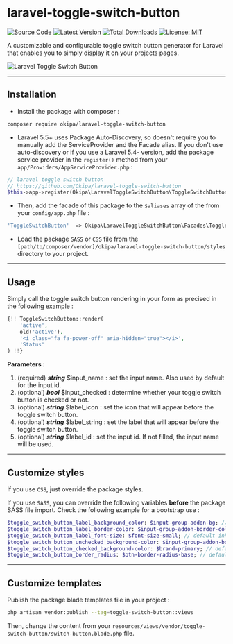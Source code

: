# laravel-toggle-switch-button

[![Source Code](https://img.shields.io/badge/source-okipa/laravel--toggle--switch--button-blue.svg)](https://github.com/Okipa/laravel-bootstrap-table-list)
[![Latest Version](https://img.shields.io/github/release/okipa/laravel-toggle-switch-button.svg?style=flat-square)](https://github.com/ACID-Solutions/input-sanitizer/releases)
[![Total Downloads](https://img.shields.io/packagist/dt/okipa/laravel-toggle-switch-button.svg?style=flat-square)](https://packagist.org/packages/ACID-Solutions/input-sanitizer)
[![License: MIT](https://img.shields.io/badge/License-MIT-blue.svg)](https://opensource.org/licenses/MIT)


A customizable and configurable toggle switch button generator for Laravel that enables you to simply display it on your projects pages.

![Laravel Toggle Switch Button](https://raw.githubusercontent.com/Okipa/laravel-toggle-switch-button/master/img/laravel-toggle-switch-button.png)

------------------------------------------------------------------------------------------------------------------------

## Installation

- Install the package with composer :
```bash
composer require okipa/laravel-toggle-switch-button
```
- Laravel 5.5+ uses Package Auto-Discovery, so doesn't require you to manually add the ServiceProvider and the Facade alias.
If you don't use auto-discovery or if you use a Laravel 5.4- version, add the package service provider in the `register()` method from your `app/Providers/AppServiceProvider.php` :
```php
// laravel toggle switch button
// https://github.com/Okipa/laravel-toggle-switch-button
$this->app->register(Okipa\LaravelToggleSwitchButton\ToggleSwitchButtonServiceProvider::class);
```
- Then, add the facade of this package to the `$aliases` array of the from your `config/app.php` file :
```php
'ToggleSwitchButton'  => Okipa\LaravelToggleSwitchButton\Facades\ToggleSwitchButton::class,
```
- Load the package `SASS` or `CSS` file from the `[path/to/composer/vendor]/okipa/laravel-toggle-switch-button/styles` directory to your project.

------------------------------------------------------------------------------------------------------------------------

## Usage
Simply call the toggle switch button rendering in your form as precised in the following example :
```php
{!! ToggleSwitchButton::render(
    'active',
    old('active'),
    '<i class="fa fa-power-off" aria-hidden="true"></i>',
    'Status'
) !!}
```

**Parameters :**
1. (required) ***string*** $input_name : set the input name. Also used by default for the input id.
2. (optional) ***bool*** $input_checked : determine whether your toggle switch button is checked or not.
3. (optional) ***string*** $label_icon : set the icon that will appear before the toggle switch button.
4. (optional) ***string*** $label_string : set the label that will appear before the toggle switch button.
5. (optional) ***string*** $label_id : set the input id. If not filled, the input name will be used.

------------------------------------------------------------------------------------------------------------------------

## Customize styles
If you use `CSS`, just override the package styles.

If you use `SASS`, you can override the following variables **before** the package SASS file import. Check the following example for a bootstrap use :
```sass
$toggle_switch_button_label_background_color: $input-group-addon-bg; // default #eeeeee
$toggle_switch_button_label_border-color: $input-group-addon-border-color; // default #ccc
$toggle_switch_button_label_font-size: $font-size-small; // default inherit
$toggle_switch_button_unchecked_background-color: $input-group-addon-border-color; // default #ccc
$toggle_switch_button_checked_background-color: $brand-primary; // default #337ab7
$toggle_switch_button_border_radius: $btn-border-radius-base; // default 4px
```

------------------------------------------------------------------------------------------------------------------------

## Customize templates
Publish the package blade templates file in your project :
```bash
php artisan vendor:publish --tag=toggle-switch-button::views
```
Then, change the content from your `resources/views/vendor/toggle-switch-button/switch-button.blade.php` file.  
  